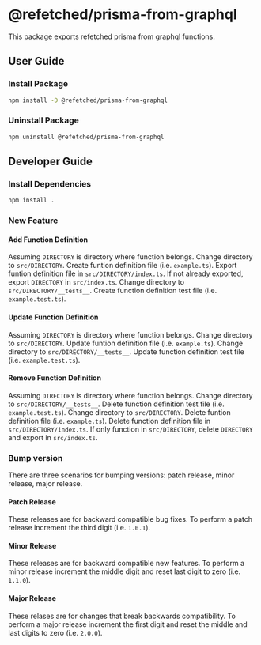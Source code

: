 # @refetched/prisma-from-graphql

This package exports refetched prisma from graphql functions.

## User Guide

### Install Package

```bash
npm install -D @refetched/prisma-from-graphql
```

### Uninstall Package

```bash
npm uninstall @refetched/prisma-from-graphql
```

## Developer Guide

### Install Dependencies

```bash
npm install .
```

### New Feature

#### Add Function Definition

Assuming `DIRECTORY` is directory where function belongs. Change directory to `src/DIRECTORY`. Create funtion definition file (i.e. `example.ts`). Export funtion definition file in `src/DIRECTORY/index.ts`. If not already exported, export `DIRECTORY` in `src/index.ts`. Change directory to `src/DIRECTORY/__tests__`. Create function definition test file (i.e. `example.test.ts`).

#### Update Function Definition

Assuming `DIRECTORY` is directory where function belongs. Change directory to `src/DIRECTORY`. Update funtion definition file (i.e. `example.ts`). Change directory to `src/DIRECTORY/__tests__`. Update function definition test file (i.e. `example.test.ts`).

#### Remove Function Definition

Assuming `DIRECTORY` is directory where function belongs. Change directory to `src/DIRECTORY/__tests__`. Delete function definition test file (i.e. `example.test.ts`). Change directory to `src/DIRECTORY`. Delete funtion definition file (i.e. `example.ts`). Delete function definition file in `src/DIRECTORY/index.ts`. If only function in `src/DIRECTORY`, delete `DIRECTORY` and export in `src/index.ts`.

### Bump version

There are three scenarios for bumping versions: patch release, minor release, major release.

#### Patch Release

These releases are for backward compatible bug fixes. To perform a patch release increment the third digit (i.e. `1.0.1`).

#### Minor Release

These releases are for backward compatible new features. To perform a minor release increment the middle digit and reset last digit to zero (i.e. `1.1.0`).

#### Major Release

These relases are for changes that break backwards compatibility. To perform a major release increment the first digit and reset the middle and last digits to zero (i.e. `2.0.0`).
